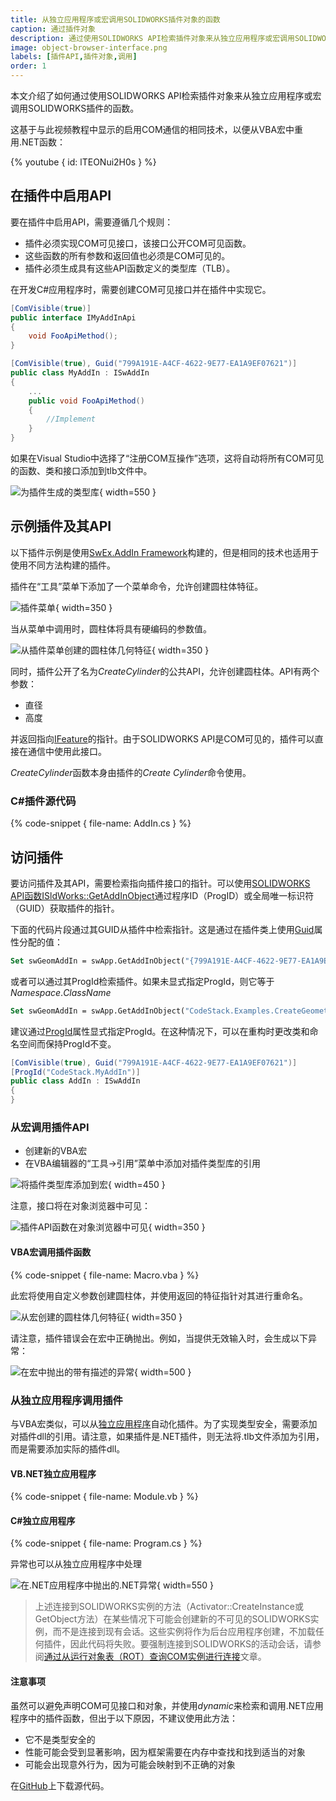 ```yaml
---
title: 从独立应用程序或宏调用SOLIDWORKS插件对象的函数
caption: 通过插件对象
description: 通过使用SOLIDWORKS API检索插件对象来从独立应用程序或宏调用SOLIDWORKS插件的函数（启用插件自定义API）
image: object-browser-interface.png
labels: [插件API,插件对象,调用]
order: 1
---
```

本文介绍了如何通过使用SOLIDWORKS API检索插件对象来从独立应用程序或宏调用SOLIDWORKS插件的函数。

这基于与此视频教程中显示的启用COM通信的相同技术，以便从VBA宏中重用.NET函数：

{% youtube { id: lTEONui2H0s } %}

## 在插件中启用API

要在插件中启用API，需要遵循几个规则：

* 插件必须实现COM可见接口，该接口公开COM可见函数。
* 这些函数的所有参数和返回值也必须是COM可见的。
* 插件必须生成具有这些API函数定义的类型库（TLB）。

在开发C#应用程序时，需要创建COM可见接口并在插件中实现它。

~~~ cs
[ComVisible(true)]
public interface IMyAddInApi
{
    void FooApiMethod();
} 

[ComVisible(true), Guid("799A191E-A4CF-4622-9E77-EA1A9EF07621")]
public class MyAddIn : ISwAddIn
{
    ...
    public void FooApiMethod()
    {
        //Implement
    }
}
~~~

如果在Visual Studio中选择了“注册COM互操作”选项，这将自动将所有COM可见的函数、类和接口添加到tlb文件中。

![为插件生成的类型库](add-in-type-library.png){ width=550 }

## 示例插件及其API

以下插件示例是使用[SwEx.AddIn Framework](/labs/solidworks/swex/add-in/)构建的，但是相同的技术也适用于使用不同方法构建的插件。

插件在“工具”菜单下添加了一个菜单命令，允许创建圆柱体特征。

![插件菜单](create-geometry-add-in-menu.png){ width=350 }

当从菜单中调用时，圆柱体将具有硬编码的参数值。

![从插件菜单创建的圆柱体几何特征](cylinder-geometry-feature.png){ width=350 }

同时，插件公开了名为*CreateCylinder*的公共API，允许创建圆柱体。API有两个参数：

* 直径
* 高度

并返回指向[IFeature](https://help.solidworks.com/2018/english/api/sldworksapi/solidworks.interop.sldworks~solidworks.interop.sldworks.ifeature.html)的指针。由于SOLIDWORKS API是COM可见的，插件可以直接在通信中使用此接口。

*CreateCylinder*函数本身由插件的*Create Cylinder*命令使用。

### C#插件源代码

{% code-snippet { file-name: AddIn.cs } %}

## 访问插件

要访问插件及其API，需要检索指向插件接口的指针。可以使用[SOLIDWORKS API函数ISldWorks::GetAddInObject](https://help.solidworks.com/2018/english/api/sldworksapi/solidworks.interop.sldworks~solidworks.interop.sldworks.isldworks~getaddinobject.html)通过程序ID（ProgID）或全局唯一标识符（GUID）获取插件的指针。

下面的代码片段通过其GUID从插件中检索指针。这是通过在插件类上使用[Guid](https://docs.microsoft.com/en-us/dotnet/api/system.runtime.interopservices.guidattribute)属性分配的值：

~~~ vb
Set swGeomAddIn = swApp.GetAddInObject("{799A191E-A4CF-4622-9E77-EA1A9EF07621}")
~~~

或者可以通过其ProgId检索插件。如果未显式指定ProgId，则它等于*Namespace*.*ClassName*

~~~ vb
Set swGeomAddIn = swApp.GetAddInObject("CodeStack.Examples.CreateGeometryAddIn.AddIn")
~~~

建议通过[ProgId](https://docs.microsoft.com/en-us/dotnet/api/system.runtime.interopservices.progidattribute)属性显式指定ProgId。在这种情况下，可以在重构时更改类和命名空间而保持ProgId不变。

~~~ cs
[ComVisible(true), Guid("799A191E-A4CF-4622-9E77-EA1A9EF07621")]
[ProgId("CodeStack.MyAddIn")]
public class AddIn : ISwAddIn
{
}
~~~

### 从宏调用插件API

* 创建新的VBA宏
* 在VBA编辑器的“工具->引用”菜单中添加对插件类型库的引用

![将插件类型库添加到宏](tlb-reference.png){ width=450 }

注意，接口将在对象浏览器中可见：

![插件API函数在对象浏览器中可见](object-browser-interface.png){ width=350 }

#### VBA宏调用插件函数

{% code-snippet { file-name: Macro.vba } %}

此宏将使用自定义参数创建圆柱体，并使用返回的特征指针对其进行重命名。

![从宏创建的圆柱体几何特征](my-cylinder-renamed-feature.png){ width=350 }

请注意，插件错误会在宏中正确抛出。例如，当提供无效输入时，会生成以下异常：

![在宏中抛出的带有描述的异常](add-in-com-error.png){ width=500 }

### 从独立应用程序调用插件

与VBA宏类似，可以从[独立应用程序](/solidworks-api/getting-started/stand-alone/)自动化插件。为了实现类型安全，需要添加对插件dll的引用。请注意，如果插件是.NET插件，则无法将.tlb文件添加为引用，而是需要添加实际的插件dll。

#### VB.NET独立应用程序

{% code-snippet { file-name: Module.vb } %}

#### C#独立应用程序

{% code-snippet { file-name: Program.cs } %}

异常也可以从独立应用程序中处理

![在.NET应用程序中抛出的.NET异常](add-in-exception-net.png){ width=550 }

> 上述连接到SOLIDWORKS实例的方法（Activator::CreateInstance或GetObject方法）在某些情况下可能会创建新的不可见的SOLIDWORKS实例，而不是连接到现有会话。这些实例将作为后台应用程序创建，不加载任何插件，因此代码将失败。要强制连接到SOLIDWORKS的活动会话，请参阅[通过从运行对象表（ROT）查询COM实例进行连接](/solidworks-api/getting-started/stand-alone/#method-b-connecting-by-querying-the-com-instance-from-the-running-object-table-rot)文章。

#### 注意事项

虽然可以避免声明COM可见接口和对象，并使用*dynamic*来检索和调用.NET应用程序中的插件函数，但出于以下原因，不建议使用此方法：

* 它不是类型安全的
* 性能可能会受到显著影响，因为框架需要在内存中查找和找到适当的对象
* 可能会出现意外行为，因为可能会映射到不正确的对象

在[GitHub](https://github.com/codestackdev/solidworks-api-examples/tree/master/swex/add-in/create-geometry-api)上下载源代码。